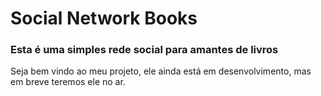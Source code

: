 # Social Network Books

### Esta é uma simples rede social para amantes de livros

Seja bem vindo ao meu projeto, ele ainda está em desenvolvimento, mas em breve teremos ele no ar.
